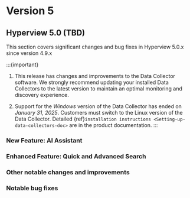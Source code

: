 # Version 5

## Hyperview 5.0 (TBD)

This section covers significant changes and bug fixes in Hyperview 5.0.x since version 4.9.x

:::{important}
1. This release has changes and improvements to the Data Collector software. We strongly recommend updating
   your installed Data Collectors to the latest version to maintain an optimal monitoring and discovery
   experience.

2. Support for the *Windows* version of the Data Collector has ended on *January 31, 2025*. Customers
   must switch to the Linux version of the Data Collector. Detailed {ref}`installation instructions <Setting-up-data-collectors-doc>`
   are in the product documentation.
:::

### New Feature: AI Assistant

### Enhanced Feature: Quick and Advanced Search

### Other notable changes and improvements

### Notable bug fixes
